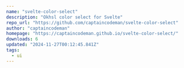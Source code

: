 ```yaml
---
name: "svelte-color-select"
description: "Okhsl color select for Svelte"
repo_url: "https://github.com/captaincodeman/svelte-color-select"
author: "captaincodeman"
homepage: "https://captaincodeman.github.io/svelte-color-select/"
downloads: 6
updated: "2024-11-27T00:12:45.841Z"
tags: 
  - ui
---
```

